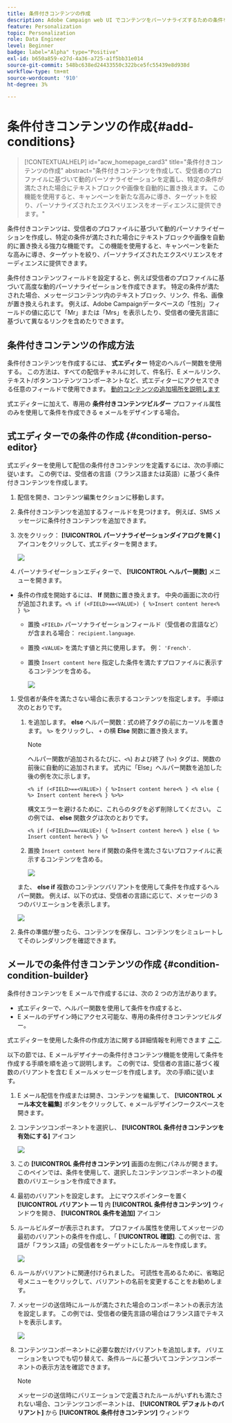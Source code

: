 ```yaml
---
title: 条件付きコンテンツの作成
description: Adobe Campaign web UI でコンテンツをパーソナライズするための条件を定義する方法について説明します
feature: Personalization
topic: Personalization
role: Data Engineer
level: Beginner
badge: label="Alpha" type="Positive"
exl-id: b650a859-e27d-4a36-a725-a1f5bb31e014
source-git-commit: 548bc638ed24433550c322bce5fc55439e8d938d
workflow-type: tm+mt
source-wordcount: '910'
ht-degree: 3%

---
```


# 条件付きコンテンツの作成{#add-conditions}

>[!CONTEXTUALHELP]
>id="acw_homepage_card3"
>title="条件付きコンテンツの作成"
>abstract="条件付きコンテンツを作成して、受信者のプロファイルに基づいて動的パーソナライゼーションを定義し、特定の条件が満たされた場合にテキストブロックや画像を自動的に置き換えます。 この機能を使用すると、キャンペーンを新たな高みに導き、ターゲットを絞り、パーソナライズされたエクスペリエンスをオーディエンスに提供できます。"

条件付きコンテンツは、受信者のプロファイルに基づいて動的パーソナライゼーションを作成し、特定の条件が満たされた場合にテキストブロックや画像を自動的に置き換える強力な機能です。 この機能を使用すると、キャンペーンを新たな高みに導き、ターゲットを絞り、パーソナライズされたエクスペリエンスをオーディエンスに提供できます。

条件付きコンテンツフィールドを設定すると、例えば受信者のプロファイルに基づいて高度な動的パーソナライゼーションを作成できます。 特定の条件が満たされた場合、メッセージコンテンツ内のテキストブロック、リンク、件名、画像が置き換えられます。 例えば、Adobe Campaignデータベースの「性別」フィールドの値に応じて「Mr」または「Mrs」を表示したり、受信者の優先言語に基づいて異なるリンクを含めたりできます。

## 条件付きコンテンツの作成方法

条件付きコンテンツを作成するには、 **式エディター** 特定のヘルパー関数を使用する。 この方法は、すべての配信チャネルに対して、件名行、E メールリンク、テキスト/ボタンコンテンツコンポーネントなど、式エディターにアクセスできる任意のフィールドで使用できます。 [動的コンテンツの追加場所を説明します](gs-personalization.md/#access)

式エディターに加えて、専用の **条件付きコンテンツビルダー** プロファイル属性のみを使用して条件を作成できる e メールをデザインする場合。

## 式エディターでの条件の作成 {#condition-perso-editor}

式エディターを使用して配信の条件付きコンテンツを定義するには、次の手順に従います。 この例では、受信者の言語（フランス語または英語）に基づく条件付きコンテンツを作成します。

1. 配信を開き、コンテンツ編集セクションに移動します。

1. 条件付きコンテンツを追加するフィールドを見つけます。 例えば、SMS メッセージに条件付きコンテンツを追加できます。

1. 次をクリック： **[!UICONTROL パーソナライゼーションダイアログを開く]** アイコンをクリックして、式エディターを開きます。

   ![](assets/open-perso-editor-sms.png)

1. パーソナライゼーションエディターで、 **[!UICONTROL ヘルパー関数]** メニューを開きます。

* 条件の作成を開始するには、 **If** 関数に置き換えます。 中央の画面に次の行が追加されます。`<% if (<FIELD>==<VALUE>) { %>Insert content here<% } %>`

   * 置換 `<FIELD>` パーソナライゼーションフィールド（受信者の言語など）が含まれる場合： `recipient.language`.
   * 置換 `<VALUE>` を満たす値と共に使用します。 例： `'French'`.
   * 置換 `Ìnsert content here` 指定した条件を満たすプロファイルに表示するコンテンツを含める。

     ![](assets/condition-sample1.png)

1. 受信者が条件を満たさない場合に表示するコンテンツを指定します。 手順は次のとおりです。

   1. を追加します。 **else** ヘルパー関数：式の終了タグの前にカーソルを置きます。 `%>` をクリックし、 `+` の横 **Else** 関数に置き換えます。

      >[!NOTE]
      >
      >ヘルパー関数が追加されるたびに、`<%`) および終了 (`%>`) タグは、関数の前後に自動的に追加されます。 式内に「Else」ヘルパー関数を追加した後の例を次に示します。
      >
      >`<% if (<FIELD>==<VALUE>) { %>Insert content here<% } <% else { %> Insert content here<% } %>%>`
      >
      >構文エラーを避けるために、これらのタグを必ず削除してください。 この例では、 **else** 関数タグは次のとおりです。
      >
      >`<% if (<FIELD>==<VALUE>) { %>Insert content here<% } else { %> Insert content here<% } %>`

   1. 置換 `Ìnsert content here` if 関数の条件を満たさないプロファイルに表示するコンテンツを含める。

      ![](assets/condition-sample2.png)

   また、 **else if** 複数のコンテンツバリアントを使用して条件を作成するヘルパー関数。 例えば、以下の式は、受信者の言語に応じて、メッセージの 3 つのバリエーションを表示します。

   ![](assets/condition-sample3.png)

1. 条件の準備が整ったら、コンテンツを保存し、コンテンツをシミュレートしてそのレンダリングを確認できます。

## メールでの条件付きコンテンツの作成  {#condition-condition-builder}

条件付きコンテンツを E メールで作成するには、次の 2 つの方法があります。
* 式エディターで、ヘルパー関数を使用して条件を作成すると、
* E メールのデザイン時にアクセス可能な、専用の条件付きコンテンツビルダー。

式エディターを使用した条件の作成方法に関する詳細情報を利用できます [ここ](#condition-perso-editor).

以下の節では、E メールデザイナーの条件付きコンテンツ機能を使用して条件を作成する手順を順を追って説明します。 この例では、受信者の言語に基づく複数のバリアントを含む E メールメッセージを作成します。 次の手順に従います。

1. E メール配信を作成または開き、コンテンツを編集して、 **[!UICONTROL メール本文を編集]** ボタンをクリックして、e メールデザインワークスペースを開きます。

1. コンテンツコンポーネントを選択し、 **[!UICONTROL 条件付きコンテンツを有効にする]** アイコン

   ![](assets/condition-email-enable.png)

1. この **[!UICONTROL 条件付きコンテンツ]** 画面の左側にパネルが開きます。 このペインでは、条件を使用して、選択したコンテンツコンポーネントの複数のバリエーションを作成できます。

1. 最初のバリアントを設定します。 上にマウスポインターを置く **[!UICONTROL バリアント — 1]** 内 **[!UICONTROL 条件付きコンテンツ]** ウィンドウを開き、 **[!UICONTROL 条件を追加]** アイコン

1. ルールビルダーが表示されます。 プロファイル属性を使用してメッセージの最初のバリアントの条件を作成し、「 **[!UICONTROL 確認]**. この例では、言語が「フランス語」の受信者をターゲットにしたルールを作成します。

   ![](assets/condition-email-rule.png)

1. ルールがバリアントに関連付けられました。 可読性を高めるために、省略記号メニューをクリックして、バリアントの名前を変更することをお勧めします。

1. メッセージの送信時にルールが満たされた場合のコンポーネントの表示方法を設定します。 この例では、受信者の優先言語の場合はフランス語でテキストを表示します。

   ![](assets/condition-email-variant1.png)

1. コンテンツコンポーネントに必要な数だけバリアントを追加します。 バリエーションをいつでも切り替えて、条件ルールに基づいてコンテンツコンポーネントの表示方法を確認できます。

   >[!NOTE]
   >メッセージの送信時にバリエーションで定義されたルールがいずれも満たされない場合、コンテンツコンポーネントは、 **[!UICONTROL デフォルトのバリアント]** から **[!UICONTROL 条件付きコンテンツ]** ウィンドウ
